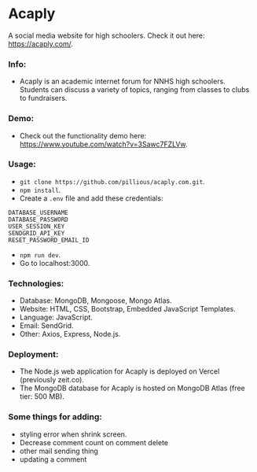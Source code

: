 # Acaply

A social media website for high schoolers. Check it out here: https://acaply.com/.

### Info:

- Acaply is an academic internet forum for NNHS high schoolers. Students can discuss a variety of topics, ranging from classes to clubs to fundraisers.

### Demo:

- Check out the functionality demo here: https://www.youtube.com/watch?v=3Sawc7FZLVw.

### Usage:

- `git clone https://github.com/pillious/acaply.com.git`.
- `npm install`.
- Create a `.env` file and add these credentials:

```
DATABASE_USERNAME
DATABASE_PASSWORD
USER_SESSION_KEY
SENDGRID_API_KEY
RESET_PASSWORD_EMAIL_ID
```

- `npm run dev`.
- Go to localhost:3000.

### Technologies:

- Database: MongoDB, Mongoose, Mongo Atlas.
- Website: HTML, CSS, Bootstrap, Embedded JavaScript Templates.
- Language: JavaScript.
- Email: SendGrid.
- Other: Axios, Express, Node.js.

### Deployment:

- The Node.js web application for Acaply is deployed on Vercel (previously zeit.co).
- The MongoDB database for Acaply is hosted on MongoDB Atlas (free tier: 500 MB).

### Some things for adding:

- styling error when shrink screen.
- Decrease comment count on comment delete
- other mail sending thing
- updating a comment
